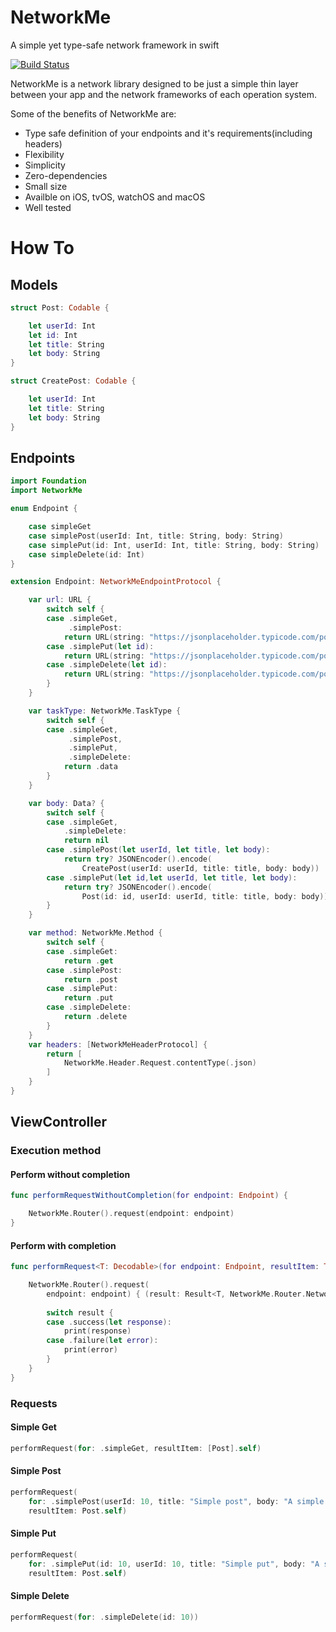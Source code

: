 # NetworkMe
A simple yet type-safe network framework in swift


[![Build Status](https://app.bitrise.io/app/1dc5f51a0638e1cb/status.svg?token=kLpIx1Z9l6uYJKyC_JIrsQ&branch=develop)](https://app.bitrise.io/app/1dc5f51a0638e1cb)

NetworkMe is a network library designed to be just a simple thin layer between your app and the network frameworks of each operation system. 

Some of the benefits of NetworkMe are:
* Type safe definition of your endpoints and it's requirements(including headers)
* Flexibility
* Simplicity
* Zero-dependencies
* Small size
* Availble on iOS, tvOS, watchOS and macOS
* Well tested

# How To
## Models
```swift
struct Post: Codable {

    let userId: Int
    let id: Int
    let title: String
    let body: String
}

struct CreatePost: Codable {

    let userId: Int
    let title: String
    let body: String
}
```

## Endpoints
```swift
import Foundation
import NetworkMe

enum Endpoint {

    case simpleGet
    case simplePost(userId: Int, title: String, body: String)
    case simplePut(id: Int, userId: Int, title: String, body: String)
    case simpleDelete(id: Int)
}

extension Endpoint: NetworkMeEndpointProtocol {

    var url: URL {
        switch self {
        case .simpleGet,
             .simplePost:
            return URL(string: "https://jsonplaceholder.typicode.com/posts")!
        case .simplePut(let id):
            return URL(string: "https://jsonplaceholder.typicode.com/posts/\(id)")!
        case .simpleDelete(let id):
            return URL(string: "https://jsonplaceholder.typicode.com/posts/\(id)")!
        }
    }

    var taskType: NetworkMe.TaskType {
        switch self {
        case .simpleGet,
             .simplePost, 
             .simplePut, 
             .simpleDelete:
            return .data
        }
    }

    var body: Data? {
        switch self {
        case .simpleGet, 
            .simpleDelete:
            return nil
        case .simplePost(let userId, let title, let body):
            return try? JSONEncoder().encode(
                CreatePost(userId: userId, title: title, body: body))
        case .simplePut(let id,let userId, let title, let body):
            return try? JSONEncoder().encode(
                Post(id: id, userId: userId, title: title, body: body))
        }
    }

    var method: NetworkMe.Method {
        switch self {
        case .simpleGet:
            return .get
        case .simplePost:
            return .post
        case .simplePut:
            return .put
        case .simpleDelete:
            return .delete
        }
    }
    var headers: [NetworkMeHeaderProtocol] {
        return [
            NetworkMe.Header.Request.contentType(.json)
        ]
    }
}
```

## ViewController
### Execution method

#### Perform without completion
```swift
func performRequestWithoutCompletion(for endpoint: Endpoint) {

    NetworkMe.Router().request(endpoint: endpoint)
}
```

#### Perform with completion
```swift
func performRequest<T: Decodable>(for endpoint: Endpoint, resultItem: T.Type) {

    NetworkMe.Router().request(
        endpoint: endpoint) { (result: Result<T, NetworkMe.Router.NetworkError>) in
        
        switch result {
        case .success(let response):
            print(response)
        case .failure(let error):
            print(error)
        }
    }
}
```

### Requests
#### Simple Get
```swift
performRequest(for: .simpleGet, resultItem: [Post].self)
```
#### Simple Post
```swift
performRequest(
    for: .simplePost(userId: 10, title: "Simple post", body: "A simple post request example"),
    resultItem: Post.self)
```
#### Simple Put
```swift
performRequest(
    for: .simplePut(id: 10, userId: 10, title: "Simple put", body: "A simple put request example"),
    resultItem: Post.self)
```
#### Simple Delete
```swift
performRequest(for: .simpleDelete(id: 10))
```